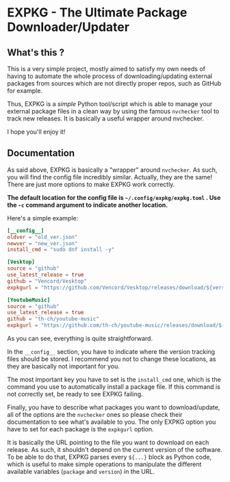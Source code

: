 # EXPKG - The Ultimate Package Downloader/Updater

## What's this ?

This is a very simple project, mostly aimed to satisfy my own needs of having to automate
the whole process of downloading/updating external packages from sources which are not directly
proper repos, such as GitHub for example.

Thus, EXPKG is a *simple* Python tool/script which is able to manage your external package files in a clean
way by using the famous `nvchecker` tool to track new releases. It is basically a useful wrapper around nvchecker.

I hope you'll enjoy it!

## Documentation

As said above, EXPKG is basically a "wrapper" around `nvchecker`. As such, you will find the config file incredibly similar.
Actually, they are the same! There are just more options to make EXPKG work correctly.

**The default location for the config file is `~/.config/expkg/expkg.toml` . Use the `-c` command argument to indicate another location.** 

Here's a simple example:

```toml
[__config__]
oldver = "old_ver.json"
newver = "new_ver.json"
install_cmd = "sudo dnf install -y"

[Vesktop]
source = "github"
use_latest_release = true
github = "Vencord/Vesktop"
expkgurl = "https://github.com/Vencord/Vesktop/releases/download/${version}/vesktop-${version[1:]}.x86_64.rpm"

[YoutubeMusic]
source = "github"
use_latest_release = true
github = "th-ch/youtube-music"
expkgurl = "https://github.com/th-ch/youtube-music/releases/download/${version}/youtube-music-${version[1:]}.x86_64.rpm"
```

As you can see, everything is quite straightforward.

In the `__config__` section, you have to indicate where the version tracking files should be stored.
I recommend you not to change these locations, as they are basically not important for you.

The most important key you have to set is the `install_cmd` one, which is the command you use to automatically
install a package file. If this command is not correctly set, be ready to see EXPKG failing.

Finally, you have to describe what packages you want to download/update, all of the options are the `nvchecker` ones
so please check their documentation to see what's available to you.
The only EXPKG option you have to set for each package is the `expkgurl` option.

It is basically the URL pointing to the file you want to download on each release. As such, it shouldn't depend on the
current version of the software. To be able to do that, EXPKG parses every `${...}` block as Python code, which is
useful to make simple operations to manipulate the different available variables (`package` and `version`) in the URL.

